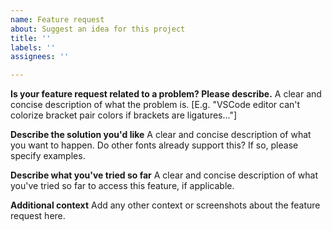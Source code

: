 ```yaml
---
name: Feature request
about: Suggest an idea for this project
title: ''
labels: ''
assignees: ''

---
```


**Is your feature request related to a problem? Please describe.**
A clear and concise description of what the problem is. [E.g. "VSCode editor can't colorize bracket pair colors if brackets are ligatures..."]

**Describe the solution you'd like**
A clear and concise description of what you want to happen. Do other fonts already support this? If so, please specify examples.

**Describe what you've tried so far**
A clear and concise description of what you've tried so far to access this feature, if applicable.

**Additional context**
Add any other context or screenshots about the feature request here.
